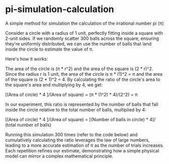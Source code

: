# pi-simulation-calculation
A simple method for simulation the calculation of the irrational number pi (π)


Consider a circle with a radius of 1 unit, perfectly fitting inside a square with 2-unit sides. If we randomly scatter 300 balls across the square, ensuring they're uniformly distributed, we can use the number of balls that land inside the circle to estimate the value of π.

Here's how it works:

The area of the circle is (π * r^2) and the area of the square is (2 * r)^2. Since the radius r is 1 unit, the area of the circle is π * (1)^2 = π 
and the area of the square is (2 * 1)^2 = 4.
By calculating the ratio of the circle's area to the square's area and multiplying by 4, we get:

[(Area of circle) * 4 ]/(Area of square) = (π * (1^2) * 4)/(2^2) = π

In our experiment, this ratio is represented by the number of balls that fall inside the circle relative to the total number of balls, multiplied by 4:

[(Area of circle) * 4 ]/(Area of square) = [(Number of balls in circle) * 4]/ (total number of balls)
​
 
Running this simulation 300 times (refer to the code below) and cumulatively calculating the ratio leverages the law of large numbers, leading to a more accurate estimation of
π as the number of trials increases. Each repetition refines our estimate, demonstrating how a simple physical model can mirror a complex mathematical principle.
